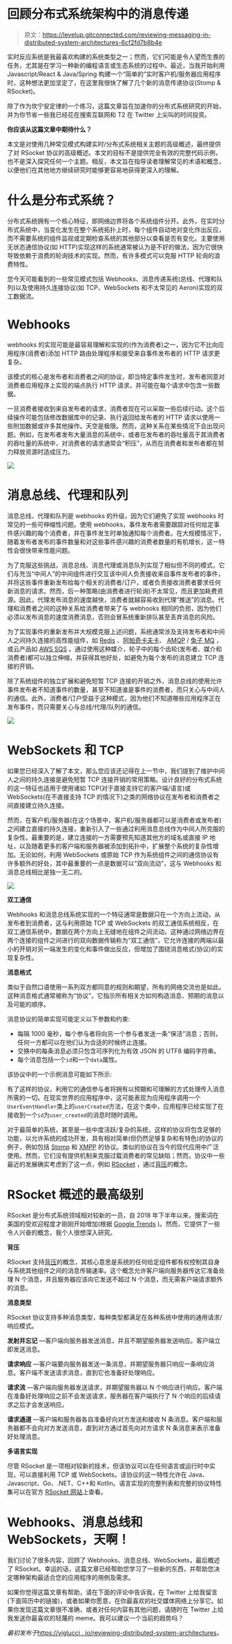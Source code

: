 # 回顾分布式系统架构中的消息传递

> 原文：<https://levelup.gitconnected.com/reviewing-messaging-in-distributed-system-architectures-6cf2fd7b8b4e>

实时反应系统是我最喜欢构建的系统类型之一；然而，它们可能是令人望而生畏的任务，尤其是在学习一种新的编程语言或生态系统的过程中。最近，当我开始利用 Javascript/React & Java/Spring 构建一个“简单的”实时客户机/服务器应用程序时，这种想法更加坚定了，在这里我很快了解了几个新的消息传递协议(Stomp & RSocket)。

除了作为坎宁安定律的一个练习，这篇文章旨在加速你的分布式系统研究的开始，并为你节省一些我已经花在搜索互联网和 T2 在 Twitter 上尖叫的时间投资。

**你应该从这篇文章中期待什么？**

本文是对使用几种常见模式构建实时/分布式系统相关主题的高级概述，最终提供了对 RSocket 协议的高级概述。本文的目标不是提供完全有效的完整代码示例，也不是深入探究任何一个主题。相反，本文旨在指导读者理解常见的术语和概念，以便他们在其他地方继续研究时能够更容易地获得更深入的理解。

# 什么是分布式系统？

分布式系统拥有一个核心特征，即网络边界将各个系统组件分开。此外，在实时分布式系统中，当变化发生在整个系统拓扑上时，每个组件自动地对变化作出反应，而不需要系统的组件监视或定期检查系统的其他部分以查看是否有变化。主要使用无状态通信协议(如 HTTP)实现这样的系统通常被认为是不好的做法，因为它很快导致依赖于浪费的轮询技术的实现。然而，有许多模式可以克服 HTTP 轮询的浪费特性。

您今天可能看到的一些常见模式包括 Webhooks、消息传递系统(总线、代理和队列)以及使用持久连接协议(如 TCP、WebSockets 和不太常见的 Aeron)实现的双工数据流。

# Webhooks

webhooks 的实现可能是最容易理解和实现的(作为消费者)之一，因为它不比向应用程序(消费者)添加 HTTP 路由处理程序和接受来自事件发布者的 HTTP 请求更复杂。

该模式的核心是发布者和消费者之间的协议，即当特定事件发生时，发布者同意对消费者应用程序上实现的端点执行 HTTP 请求，并可能在每个请求中包含一些数据。

一旦消费者接收到来自发布者的请求，消费者现在可以采取一些后续行动。这个后续操作可能包括修改数据库中的记录、执行返回给发布者的 HTTP 请求以使用一些附加数据或许多其他操作。天空是极限。然而，这种关系在某些情况下会出现问题。例如，在发布者发布大量消息的系统中，或者在发布者的吞吐量高于其消费者的吞吐量的系统中，对消费者的请求通常会“积压”，从而在消费者和发布者都在努力释放资源时造成压力。

![](img/beef2742d1ebb56eaa029b952778b0fb.png)

# 消息总线、代理和队列

消息总线、代理和队列是 webhooks 的升级，因为它们避免了实现 webhooks 时常见的一些可伸缩性问题。使用 webhooks，事件发布者需要跟踪对任何给定事件感兴趣的每个消费者，并在事件发生时单独通知每个消费者。在大规模情况下，随着发布者发布的事件数量和对这些事件感兴趣的消费者数量的有机增长，这一特性会很快带来性能问题。

为了克服这些挑战，消息总线、消息代理或消息队列实现了相似但不同的模式，它们与充当“中间人”的中间组件进行交互该中间人负责接收来自事件发布者的事件，并将这些事件重新发布给每个相关的消费者/订户，或者负责接收消费者要求任何新消息的请求。然而，后一种策略(由消费者进行轮询)不太常见，而且更加耗费资源。因此，代理发布消息的速度越快，消费者就越容易收到代理“推送”的消息。代理和消费者之间的这种关系给消费者带来了与 webhooks 相同的负担，因为他们必须以发布消息的速度消费消息，否则会冒系统重新排队甚至丢弃消息的风险。

为了实现事件的重新发布并大规模克服上述问题，系统通常涉及支持发布者和中间人之间持久连接的高性能组件，如 [Redis](https://redis.io/) 、[阿帕奇卡夫卡](https://kafka.apache.org/)、 [AMQP](https://www.amqp.org/) / [兔子 MQ](https://www.rabbitmq.com/) ，或云产品如 [AWS SQS](https://aws.amazon.com/sqs/) 。通过使用这种媒介，轮子中的每个齿轮(发布者、媒介和消费者)都可以独立伸缩，并获得其他好处，如避免为每个发布的消息建立 TCP 连接的开销。

除了系统组件的独立扩展和避免短暂 TCP 连接的开销之外，消息总线的使用允许事件发布者不知道事件的数量，甚至不知道谁是事件的消费者，而只关心与中间人的通信。此外，消费者/订户受益于这种模式，因为他们不知道哪些应用程序正在发布事件，而只需要关心与总线/代理/队列的通信。

![](img/47b5653ece68f9d47eaed4b6353b12c6.png)

# WebSockets 和 TCP

如果您已经深入了解了本文，那么您应该还记得在上一节中，我们提到了维护中间人之间的持久连接是避免短暂 TCP 连接开销的常用策略。设计良好的分布式系统的这一特征也适用于使用诸如 TCP(对于直接支持它的客户端/语言)或 WebSockets(在不直接支持 TCP 的情况下)之类的网络协议在发布者和消费者之间直接建立持久连接。

然而，在客户机/服务器(在这个场景中，客户机/服务器都可以是消费者或发布者)之间建立直接的持久连接，重新引入了一些通过利用消息总线作为中间人所克服的复杂性。最重要的是，建立连接的一方需要预先知道其他方的域名或直接 IP 地址，以及随着更多的客户端和服务器被添加到拓扑中，扩展整个系统的复杂性增加。无论如何，利用 WebSockets 或原始 TCP 作为系统组件之间的通信协议有许多额外的好处，其中最重要的一点是数据可以“双向流动”，这与 Webhooks 和消息总线相比是独一无二的。

![](img/d7a042fb48f202bec749fe1eeab2ed52.png)

**双工通信**

Webhooks 和消息总线系统实现的一个特征通常是数据只在一个方向上流动，从发布者到消费者，这与利用原始 TCP 或 WebSockets 的双工通信系统相反，在双工通信系统中，数据在两个方向上无缝地在组件之间流动。这种通过网络边界在两个连接的组件之间进行的双向数据传输称为“双工通信”，它允许连接的两端以最小的开销对另一端发生的变化和事件做出反应，但增加了围绕消息格式(协议)的实现复杂性。

**消息格式**

类似于自然口语使用一系列双方都同意的规则和期望，所有的网络交流也是如此。这种消息格式通常被称为“协议”，它指示所有相关方如何构造消息、预期的消息以及可能的顺序。

消息协议的简单实现可能定义以下参数和约束:

*   每隔 1000 毫秒，每个参与者将向另一个参与者发送一条“保活”消息；否则，任何一方都可以在他们认为合适的时候终止连接。
*   交换中的每条消息必须只包含可序列化为有效 JSON 的 UTF8 编码字符串。
*   每个消息包括一个`id`和一个`data`属性。

该协议中的一个示例消息可能如下所示:

有了这样的协议，利用它的通信参与者将拥有以预期和可理解的方式处理传入消息所需的一切。在现实世界的应用程序中，这可能表现为应用程序调用一个`UserEventHandler`类上的`userCreated`方法，在这个类中，应用程序已经实现了在接收到一个`id`为`user_created`的消息时随时调用。

对于最简单的系统，甚至是一些中度活跃/复杂的系统，这样的协议将包含足够的功能，以允许系统的成功开发，具有相对简单(但仍然足够复杂和有特色)的协议的例子，例如包括 [Stomp](https://stomp.github.io/) 和 [XMPP](https://xmpp.org/) 的协议。类似的协议在当今的现代应用中广泛使用。然而，它们没有提供机制来克服过载消费者的常见缺陷；然而，协议中一些最近的发展确实考虑到了这一点，例如 [RSocket](http://rsocket.io/) ，通过[背压](https://www.reactivemanifesto.org/glossary#Back-Pressure)的概念。

# RSocket 概述的最高级别

RSocket 是分布式系统领域相对较新的一员，自 2018 年下半年以来，搜索词在美国的受欢迎程度才刚刚开始增加(根据 [Google Trends](https://trends.google.com/trends/explore?date=today%205-y&geo=US&q=RSocket) )。然而，它提供了一些令人兴奋的概念，我个人很想深入研究。

**背压**

RSocket 支持[背压](https://www.reactivemanifesto.org/glossary#Back-Pressure)的概念，其核心意思是系统的任何给定组件都有权控制其自身与系统其他组件之间的消息传输速率。这个概念允许客户端向服务器传达它准备处理 N 个消息，并且服务器应该向它发送不超过 N 个消息，而无需客户端请求额外的消息。

**消息类型**

RSocket 协议支持多种消息类型，每种类型都满足在各种系统中使用的通用请求/响应模式。

**发射并忘记** —客户端向服务器发送消息，并且不期望服务器发送响应。客户端立即发送消息。

**请求响应** —客户端要向服务器发送一条消息，并期望服务器只响应一条响应消息。客户端不发送请求消息，直到它也准备好处理响应。

**请求流** —客户端向服务器发送请求，并期望服务器以 N 个响应进行响应。客户端在准备好处理响应之前不会发送请求，服务器在客户端执行了 N 个响应的后续请求之后才会发送响应。

**请求通道** —客户端和服务器各自准备好向对方发送和接收 N 条消息。客户端和服务器都不会向对方发送消息，直到对方通过首先向对方请求 N 条消息来表示准备好处理消息。

**多语言实现**

尽管 RSocket 是一项相对较新的技术，但该协议可以在任何语言或运行时中实现，可以直接利用 TCP 或 WebSockets。该协议的这一特性允许在 Java、Javascript、Go、.NET、C++和 Kotlin。语言实现的完整列表和完整的协议特性集可以在官方 [RSocket 网站](http://rsocket.io/)上查看。

# Webhooks、消息总线和 WebSockets，天啊！

我们讨论了很多内容，回顾了 Webhooks、消息总线、WebSockets，最后概述了 RSocket。幸运的话，这篇文章已经帮助您学习了一些新的东西，并帮助您决定哪种架构最适合您的应用程序的用例及需求。

如果你觉得这篇文章有帮助，请在下面的评论中告诉我，在 Twitter 上给我留言(下面简历中的链接)，或者如果你愿意，在你最喜欢的社交媒体网络上分享它。如果你发现这篇文章很不准确，或者对任何内容有其他问题，请随时在 Twitter 上给我发送你最喜欢的轻蔑的 meme。我可以建议一个当前的趋势吗？

*最初发布于*[https://viglucci . io/reviewing-distributed-system-architectures](https://viglucci.io/reviewing-distributed-system-architectures)*。*